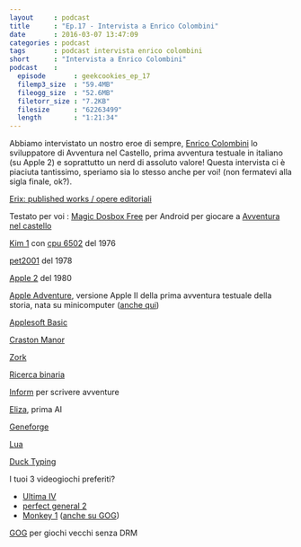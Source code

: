 ```yaml
---
layout     : podcast
title      : "Ep.17 - Intervista a Enrico Colombini"
date       : 2016-03-07 13:47:09
categories : podcast
tags       : podcast intervista enrico colombini
short      : "Intervista a Enrico Colombini"
podcast    :
  episode       : geekcookies_ep_17
  filemp3_size  : "59.4MB"
  fileogg_size  : "52.6MB"
  filetorr_size : "7.2KB"
  filesize      : "62263499"
  length        : "1:21:34"
---
```


Abbiamo intervistato un nostro eroe di sempre, [Enrico Colombini](http://www.erix.it) lo sviluppatore di Avventura nel Castello, prima avventura testuale in italiano (su Apple 2) e soprattutto un nerd di assoluto valore! Questa intervista ci è piaciuta tantissimo, speriamo sia lo stesso anche per voi! (non fermatevi alla sigla finale, ok?).

<!-- more -->

[Erix: published works / opere editoriali](http://www.erix.it/opere.html)

Testato per voi : [Magic Dosbox Free](https://play.google.com/store/apps/details?id=bruenor.magicbox.free&hl=it) per Android per giocare a [Avventura nel castello](http://www.erix.it/avventure.html)

[Kim 1](https://en.wikipedia.org/wiki/KIM-1) con [cpu 6502](https://it.wikipedia.org/wiki/MOS_6502) del 1976

[pet2001](https://it.wikipedia.org/wiki/Commodore_PET) del 1978

[Apple 2](https://it.wikipedia.org/wiki/Apple_II) del 1980

[Apple Adventure](http://inform-fiction.org/manual/html/s45.html), versione Apple II della prima avventura testuale della
storia, nata su minicomputer ([anche qui](http://www.erix.it/retro/storia_cast.html))

[Applesoft Basic](https://it.wikipedia.org/wiki/Applesoft_BASIC)

[Craston Manor](https://en.wikipedia.org/wiki/Cranston_Manor)

[Zork](https://it.wikipedia.org/wiki/Zork)

[Ricerca binaria](https://it.wikipedia.org/wiki/Ricerca_dicotomica)

[Inform](https://it.wikipedia.org/wiki/Inform) per scrivere avventure

[Eliza](https://en.wikipedia.org/wiki/ELIZA), prima AI

[Geneforge](http://www.gog.com/game/geneforge_15)

[Lua](http://www.lua.org/about.html)

[Duck Typing](https://en.wikipedia.org/wiki/Duck_typing)

I tuoi 3 videogiochi preferiti?

-   [Ultima IV](https://it.wikipedia.org/wiki/Ultima_IV)
-   [perfect general 2](http://www.theisozone.com/downloads/pc/dos-games/perfect-general-2-the-dosbox/)
-   [Monkey 1](https://it.wikipedia.org/wiki/The_Secret_of_Monkey_Island) ([anche su GOG](http://www.gog.com/game/the_secret_of_monkey_island_special_edition))

[GOG](http://www.gog.com/) per giochi vecchi senza DRM
